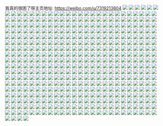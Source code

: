 我真的很困了呀主页地址: https://weibo.com/u/7319213804 
![](https://wx4.sinaimg.cn/mw2000/007ZkFRyly1h90wjhh5wqj30zu1bsh0x.jpg) 
![](https://wx4.sinaimg.cn/mw2000/007ZkFRyly1h90wjilpgpj30zu1bsnc1.jpg) 
![](https://wx4.sinaimg.cn/mw2000/007ZkFRyly1h90wlf23f9j30u0140agg.jpg) 
![](https://wx4.sinaimg.cn/mw2000/007ZkFRyly1h8yr7eb4gpj30zu1bsava.jpg) 
![](https://wx4.sinaimg.cn/mw2000/007ZkFRyly1h8yr7i2igij30zu1bs7bz.jpg) 
![](https://wx4.sinaimg.cn/mw2000/007ZkFRyly1h8yr7mtl2yj30zu1bs7l6.jpg) 
![](https://wx4.sinaimg.cn/mw2000/007ZkFRyly1h8yr7nto4ij30zu1bsama.jpg) 
![](https://wx4.sinaimg.cn/mw2000/007ZkFRyly1h8k533ixh6j30zu1bs7j6.jpg) 
![](https://wx4.sinaimg.cn/mw2000/007ZkFRyly1h8k533toadj30zu1bsn5f.jpg) 
![](https://wx4.sinaimg.cn/mw2000/007ZkFRyly1h8k52zw0waj30zu1bsnb7.jpg) 
![](https://wx4.sinaimg.cn/mw2000/007ZkFRyly1h8k534jzroj33402c0x6p.jpg) 
![](https://wx4.sinaimg.cn/mw2000/007ZkFRyly1h8k536hxo7j32c0340qv5.jpg) 
![](https://wx4.sinaimg.cn/mw2000/007ZkFRyly1h8k537hkssj32c0340npd.jpg) 
![](https://wx4.sinaimg.cn/mw2000/007ZkFRyly1h8c0lcgue5j31hc0zk104.jpg) 
![](https://wx4.sinaimg.cn/mw2000/007ZkFRyly1h8c0lcwzbyj30zu1nzk6v.jpg) 
![](https://wx4.sinaimg.cn/mw2000/007ZkFRyly1h8c0ldbnb4j30zt1ktwsv.jpg) 
![](https://wx4.sinaimg.cn/mw2000/007ZkFRyly1h8c0niey5ij30u0140thx.jpg) 
![](https://wx4.sinaimg.cn/mw2000/007ZkFRyly1h8c0nin01ij30u0140gx3.jpg) 
![](https://wx4.sinaimg.cn/mw2000/007ZkFRyly1h8c0nitw2jj30u0140468.jpg) 
![](https://wx4.sinaimg.cn/mw2000/007ZkFRyly1h8c0nj2agrj30u019u489.jpg) 
![](https://wx4.sinaimg.cn/mw2000/007ZkFRyly1h8c0lft50zj30dw0dwmyu.jpg) 
![](https://wx4.sinaimg.cn/mw2000/007ZkFRyly1h85s3hpiuij31sc2dsnpe.jpg) 
![](https://wx4.sinaimg.cn/mw2000/007ZkFRyly1h85s4nw8aij30u014047c.jpg) 
![](https://wx4.sinaimg.cn/mw2000/007ZkFRyly1h85s3l915wj31sc2dshdt.jpg) 
![](https://wx4.sinaimg.cn/mw2000/007ZkFRyly1h85s3mi99sj32c0340e81.jpg) 
![](https://wx4.sinaimg.cn/mw2000/007ZkFRyly1h85s3wr9spj32c0340b2a.jpg) 
![](https://wx4.sinaimg.cn/mw2000/007ZkFRyly1h85s3g5omvj33402c0u0x.jpg) 
![](https://wx4.sinaimg.cn/mw2000/007ZkFRyly1h85s6fny6xj31110rsh5d.jpg) 
![](https://wx4.sinaimg.cn/mw2000/007ZkFRyly1h85s40se4hj31bs0zudsg.jpg) 
![](https://wx4.sinaimg.cn/mw2000/007ZkFRyly1h7xpaximklj30zu25o7pt.jpg) 
![](https://wx4.sinaimg.cn/mw2000/007ZkFRyly1h7xpayjmr6j30zu25oqlh.jpg) 
![](https://wx4.sinaimg.cn/mw2000/007ZkFRyly1h7xpd2cz3hj313z0qeap1.jpg) 
![](https://wx4.sinaimg.cn/mw2000/007ZkFRyly1h7xpb5k510j30zu1bstmy.jpg) 
![](https://wx4.sinaimg.cn/mw2000/007ZkFRyly1h7xpd2vzm1j31340rdndp.jpg) 
![](https://wx4.sinaimg.cn/mw2000/007ZkFRyly1h7xpd35hkwj31400u0dwb.jpg) 
![](https://wx4.sinaimg.cn/mw2000/007ZkFRyly1h7xpdoxw58j30zu1bs7iu.jpg) 
![](https://wx4.sinaimg.cn/mw2000/007ZkFRyly1h7tgk4v4ocj30u00v3qcv.jpg) 
![](https://wx4.sinaimg.cn/mw2000/007ZkFRyly1h7tgne0lryj32c03401kz.jpg) 
![](https://wx4.sinaimg.cn/mw2000/007ZkFRyly1h7tgmmmbmxj32c0340hdu.jpg) 
![](https://wx4.sinaimg.cn/mw2000/007ZkFRyly1h7tgnc9mj8j32c0340b2a.jpg) 
![](https://wx4.sinaimg.cn/mw2000/007ZkFRyly1h7tgmu0f45j32c03404qr.jpg) 
![](https://wx4.sinaimg.cn/mw2000/007ZkFRyly1h7tgmoehmhj30n01dswqw.jpg) 
![](https://wx4.sinaimg.cn/mw2000/007ZkFRyly1h7n976qrg9j30vc15sth1.jpg) 
![](https://wx4.sinaimg.cn/mw2000/007ZkFRyly1h7n976zssoj31dw19l1kx.jpg) 
![](https://wx4.sinaimg.cn/mw2000/007ZkFRyly1h7n9766itaj32c03407wi.jpg) 
![](https://wx4.sinaimg.cn/mw2000/007ZkFRyly1h7n9778klrj30vc15sk0t.jpg) 
![](https://wx4.sinaimg.cn/mw2000/007ZkFRyly1h7ax43o5hmj31sc2dsnpe.jpg) 
![](https://wx4.sinaimg.cn/mw2000/007ZkFRyly1h7ax41c424j30n00mvju9.jpg) 
![](https://wx4.sinaimg.cn/mw2000/007ZkFRyly1h7ax44ahxcj31sc35khdt.jpg) 
![](https://wx4.sinaimg.cn/mw2000/007ZkFRyly1h74mzlibfhj30s51e0wxu.jpg) 
![](https://wx4.sinaimg.cn/mw2000/007ZkFRyly1h74mzqud0uj32c033znpd.jpg) 
![](https://wx4.sinaimg.cn/mw2000/007ZkFRyly1h6wl749sfij315w1kw4qp.jpg) 
![](https://wx4.sinaimg.cn/mw2000/007ZkFRyly1h6wl755h0cj32c0340qv6.jpg) 
![](https://wx4.sinaimg.cn/mw2000/007ZkFRyly1h6wl77hbc2j32bb35su0z.jpg) 
![](https://wx4.sinaimg.cn/mw2000/007ZkFRyly1h6wl7frxy7j30xc3pc7tl.jpg) 
![](https://wx4.sinaimg.cn/mw2000/007ZkFRyly1h6wl7g71nfj30u01hcwrv.jpg) 
![](https://wx4.sinaimg.cn/mw2000/007ZkFRyly1h6p1r9itdyj30vc15sqcm.jpg) 
![](https://wx4.sinaimg.cn/mw2000/007ZkFRyly1h6p1rmixwej30vc15swgv.jpg) 
![](https://wx4.sinaimg.cn/mw2000/007ZkFRyly1h6p1rkiiljj32c0340b2a.jpg) 
![](https://wx4.sinaimg.cn/mw2000/007ZkFRyly1h63pht3fzlj31401e0n47.jpg) 
![](https://wx4.sinaimg.cn/mw2000/007ZkFRyly1h63phtruhjj31401e046r.jpg) 
![](https://wx4.sinaimg.cn/mw2000/007ZkFRyly1h63phu7kaij31401e015q.jpg) 
![](https://wx4.sinaimg.cn/mw2000/007ZkFRyly1h63qdn9nihj30tu13uag3.jpg) 
![](https://wx4.sinaimg.cn/mw2000/007ZkFRyly1h63qdmx66kj30tu13uta7.jpg) 
![](https://wx4.sinaimg.cn/mw2000/007ZkFRyly1h63qdnwstqj313u0tu7eg.jpg) 
![](https://wx4.sinaimg.cn/mw2000/007ZkFRyly1h63qdoc8v9j30u00uc10q.jpg) 
![](https://wx4.sinaimg.cn/mw2000/007ZkFRyly1h63pi1djevj31sc2duhdu.jpg) 
![](https://wx4.sinaimg.cn/mw2000/007ZkFRyly1h63pi2kt6xj31sc2ds7wi.jpg) 
![](https://wx4.sinaimg.cn/mw2000/007ZkFRyly1h63pi3tk7aj32c03407wi.jpg) 
![](https://wx4.sinaimg.cn/mw2000/007ZkFRyly1h63pi4qa0sj31sc2dse81.jpg) 
![](https://wx4.sinaimg.cn/mw2000/007ZkFRyly1h5mo0wpgmhj32c0340qv5.jpg) 
![](https://wx4.sinaimg.cn/mw2000/007ZkFRyly1h5mo0scy3oj30u01hc7bi.jpg) 
![](https://wx4.sinaimg.cn/mw2000/007ZkFRyly1h5mo0sqaxjj31611i9gzw.jpg) 
![](https://wx4.sinaimg.cn/mw2000/007ZkFRyly1h5mo0zk8nrj32c0340hdu.jpg) 
![](https://wx4.sinaimg.cn/mw2000/007ZkFRyly1h5mo0ttc8dj33402c0u0y.jpg) 
![](https://wx4.sinaimg.cn/mw2000/007ZkFRyly1h5mo0vkv8xj32c0340u0y.jpg) 
![](https://wx4.sinaimg.cn/mw2000/007ZkFRyly1h5mo0y4sn7j32c0340hdu.jpg) 
![](https://wx4.sinaimg.cn/mw2000/007ZkFRyly1h5bczcwr7uj30u01hc4b2.jpg) 
![](https://wx4.sinaimg.cn/mw2000/007ZkFRyly1h56h1rsetxj32c0340hdu.jpg) 
![](https://wx4.sinaimg.cn/mw2000/007ZkFRyly1h56h1qeqlkj30vc15s79n.jpg) 
![](https://wx4.sinaimg.cn/mw2000/007ZkFRyly1h56h1upnuhj32c0340u0y.jpg) 
![](https://wx4.sinaimg.cn/mw2000/007ZkFRyly1h56h1vvytzj30vc15sdu3.jpg) 
![](https://wx4.sinaimg.cn/mw2000/007ZkFRyly1h56h1nhbuwj32c03401kz.jpg) 
![](https://wx4.sinaimg.cn/mw2000/007ZkFRyly1h56h1pzpdaj30tj1ghal3.jpg) 
![](https://wx4.sinaimg.cn/mw2000/007ZkFRyly1h56h1p5fjqj32c0340npd.jpg) 
![](https://wx4.sinaimg.cn/mw2000/007ZkFRyly1h4k22ubiq8j30xc3bgu0x.jpg) 
![](https://wx4.sinaimg.cn/mw2000/007ZkFRyly1h4k22zu89rj30uk54e4qr.jpg) 
![](https://wx4.sinaimg.cn/mw2000/007ZkFRyly1h4k231tqtlj30vc15saos.jpg) 
![](https://wx4.sinaimg.cn/mw2000/007ZkFRyly1h4k23szo1pj30vc15sdng.jpg) 
![](https://wx4.sinaimg.cn/mw2000/007ZkFRygy1h4eusdplbjj33402c0b2b.jpg) 
![](https://wx4.sinaimg.cn/mw2000/007ZkFRygy1h4eusevuroj30vc15sdtc.jpg) 
![](https://wx4.sinaimg.cn/mw2000/007ZkFRygy1h4euszfkojj316o1kw1kx.jpg) 
![](https://wx4.sinaimg.cn/mw2000/007ZkFRygy1h4eut1gqggj32ds1t6kjl.jpg) 
![](https://wx4.sinaimg.cn/mw2000/007ZkFRygy1h4eut3zy1rj32dr1sbu0x.jpg) 
![](https://wx4.sinaimg.cn/mw2000/007ZkFRyly1h49rginoa5j30u01hck36.jpg) 
![](https://wx4.sinaimg.cn/mw2000/007ZkFRyly1h49rgkii0fj30vc15sws1.jpg) 
![](https://wx4.sinaimg.cn/mw2000/007ZkFRyly1h49rgiy1fbj30u01hc14r.jpg) 
![](https://wx4.sinaimg.cn/mw2000/007ZkFRyly1h49rgl5go7j30rw1d5aph.jpg) 
![](https://wx4.sinaimg.cn/mw2000/007ZkFRyly1h49rglpwc0j30u01hcqi1.jpg) 
![](https://wx4.sinaimg.cn/mw2000/007ZkFRyly1h48z795zldj30vc15s7hx.jpg) 
![](https://wx4.sinaimg.cn/mw2000/007ZkFRyly1h44dsvocy9j32c0340hdt.jpg) 
![](https://wx4.sinaimg.cn/mw2000/007ZkFRyly1h42v5aul4dj30rn1d4wvi.jpg) 
![](https://wx4.sinaimg.cn/mw2000/007ZkFRyly1h42v5bdca5j30tz0migu6.jpg) 
![](https://wx4.sinaimg.cn/mw2000/007ZkFRyly1h42v5cswdcj30u01hc1kx.jpg) 
![](https://wx4.sinaimg.cn/mw2000/007ZkFRyly1h42v5e8f94j30mi0u0jy5.jpg) 
![](https://wx4.sinaimg.cn/mw2000/007ZkFRyly1h42v5esoasj30rq1dak2y.jpg) 
![](https://wx4.sinaimg.cn/mw2000/007ZkFRyly1h42v5djyyfj30p015s7gw.jpg) 
![](https://wx4.sinaimg.cn/mw2000/007ZkFRyly1h42v59rlz5j31ds0n07kn.jpg) 
![](https://wx4.sinaimg.cn/mw2000/007ZkFRyly1h42uzn84udj30vp15swzp.jpg) 
![](https://wx4.sinaimg.cn/mw2000/007ZkFRyly1h42uzobvngj30vp15s4jx.jpg) 
![](https://wx4.sinaimg.cn/mw2000/007ZkFRyly1h42uzwa0t2j30rx15m4bz.jpg) 
![](https://wx4.sinaimg.cn/mw2000/007ZkFRyly1h42uzxe3a6j30r515san8.jpg) 
![](https://wx4.sinaimg.cn/mw2000/007ZkFRyly1h3sz1j69k8j30vc15s191.jpg) 
![](https://wx4.sinaimg.cn/mw2000/007ZkFRyly1h3sz7tv2icj30sz15sk0v.jpg) 
![](https://wx4.sinaimg.cn/mw2000/007ZkFRyly1h3sz7uc5d8j30t915sdq8.jpg) 
![](https://wx4.sinaimg.cn/mw2000/007ZkFRyly1h3sz7vv7vrj32c0340kjn.jpg) 
![](https://wx4.sinaimg.cn/mw2000/007ZkFRyly1h3sz7x9fjmj30vc15s17f.jpg) 
![](https://wx4.sinaimg.cn/mw2000/007ZkFRyly1h3szk5id4sj30vc15snej.jpg) 
![](https://wx4.sinaimg.cn/mw2000/007ZkFRyly1h3szk40lecj30vc15sqgo.jpg) 
![](https://wx4.sinaimg.cn/mw2000/007ZkFRyly1h3jhcd5w05j30u01hc4d4.jpg) 
![](https://wx4.sinaimg.cn/mw2000/007ZkFRyly1h3jhcb7u42j30tw13wdto.jpg) 
![](https://wx4.sinaimg.cn/mw2000/007ZkFRyly1h3jhcc133dj30mi0u0ahq.jpg) 
![](https://wx4.sinaimg.cn/mw2000/007ZkFRyly1h3jhcbjds0j30mi0u0gvc.jpg) 
![](https://wx4.sinaimg.cn/mw2000/007ZkFRyly1h3jhcclz9xj30mi0u0tk0.jpg) 
![](https://wx4.sinaimg.cn/mw2000/007ZkFRyly1h3jhc9z62oj30u013i4bd.jpg) 
![](https://wx4.sinaimg.cn/mw2000/007ZkFRyly1h3jhcaile2j30tz0mik2l.jpg) 
![](https://wx4.sinaimg.cn/mw2000/007ZkFRyly1h3cp9q3s8jj31sc2dsu0x.jpg) 
![](https://wx4.sinaimg.cn/mw2000/007ZkFRyly1h3cp9tfk55j33402c01kz.jpg) 
![](https://wx4.sinaimg.cn/mw2000/007ZkFRyly1h3cp9o09l8j31sc2dsu0x.jpg) 
![](https://wx4.sinaimg.cn/mw2000/007ZkFRyly1h3cpa4jz0oj30u01hctj2.jpg) 
![](https://wx4.sinaimg.cn/mw2000/007ZkFRyly1h3cpa68gwyj30qp12mk28.jpg) 
![](https://wx4.sinaimg.cn/mw2000/007ZkFRyly1h3cpa0g4nmj32c0340npe.jpg) 
![](https://wx4.sinaimg.cn/mw2000/007ZkFRyly1h3cp9vvo94j31sc2ds4qq.jpg) 
![](https://wx4.sinaimg.cn/mw2000/007ZkFRyly1h3cpa5lc3gj31sc2dshdt.jpg) 
![](https://wx4.sinaimg.cn/mw2000/007ZkFRyly1h38w25lwhlj31sc2dse81.jpg) 
![](https://wx4.sinaimg.cn/mw2000/007ZkFRyly1h38w2vprooj30qp12mdt1.jpg) 
![](https://wx4.sinaimg.cn/mw2000/007ZkFRyly1h38w280zqfj32c0340b2a.jpg) 
![](https://wx4.sinaimg.cn/mw2000/007ZkFRyly1h38w241dykj32c0340kjm.jpg) 
![](https://wx4.sinaimg.cn/mw2000/007ZkFRyly1h38w5a579xj30mi0u0dk1.jpg) 
![](https://wx4.sinaimg.cn/mw2000/007ZkFRyly1h38w59rcmij30mi0u0thn.jpg) 
![](https://wx4.sinaimg.cn/mw2000/007ZkFRyly1h2yc8rryvsj30n014w10l.jpg) 
![](https://wx4.sinaimg.cn/mw2000/007ZkFRyly1h2yc8srpbyj30n014wtin.jpg) 
![](https://wx4.sinaimg.cn/mw2000/007ZkFRyly1h2yc8tpidtj30n014wk1e.jpg) 
![](https://wx4.sinaimg.cn/mw2000/007ZkFRyly1h2plxrtgcuj30vc15sh64.jpg) 
![](https://wx4.sinaimg.cn/mw2000/007ZkFRyly1h2plxtpioxj30vc15sqpu.jpg) 
![](https://wx4.sinaimg.cn/mw2000/007ZkFRyly1h2plxujuubj30vc15sqn5.jpg) 
![](https://wx4.sinaimg.cn/mw2000/007ZkFRyly1h2ja1mreacj30mi0u0n7a.jpg) 
![](https://wx4.sinaimg.cn/mw2000/007ZkFRyly1h2ja1jvzpmj30mi0u0agd.jpg) 
![](https://wx4.sinaimg.cn/mw2000/007ZkFRyly1h2ja1kai6hj30mi0r4jw7.jpg) 
![](https://wx4.sinaimg.cn/mw2000/007ZkFRyly1h2ja1kvp3uj30tz0min8j.jpg) 
![](https://wx4.sinaimg.cn/mw2000/007ZkFRyly1h2ja1m30h1j30mi0u0qak.jpg) 
![](https://wx4.sinaimg.cn/mw2000/007ZkFRyly1h2ja1noszgj30vc15sdsi.jpg) 
![](https://wx4.sinaimg.cn/mw2000/007ZkFRyly1h2ja1n9p7mj30vc15s15l.jpg) 
![](https://wx4.sinaimg.cn/mw2000/007ZkFRyly1h2ja1lcocjj30mi0u0wm4.jpg) 
![](https://wx4.sinaimg.cn/mw2000/007ZkFRyly1h2ja1ip58jj32c0340x6q.jpg) 
![](https://wx4.sinaimg.cn/mw2000/007ZkFRyly1h2ja1o435sj30mi0u0112.jpg) 
![](https://wx4.sinaimg.cn/mw2000/007ZkFRyly1h2ja1ol3xrj30mi0u0jys.jpg) 
![](https://wx4.sinaimg.cn/mw2000/007ZkFRyly1h2b9fyzucaj30vc15sh01.jpg) 
![](https://wx4.sinaimg.cn/mw2000/007ZkFRyly1h2b9fyiar1j30vc15s17l.jpg) 
![](https://wx4.sinaimg.cn/mw2000/007ZkFRyly1h2a8rzeikxj30vc15s16c.jpg) 
![](https://wx4.sinaimg.cn/mw2000/007ZkFRyly1h2a8s03f9sj30vc15s7hy.jpg) 
![](https://wx4.sinaimg.cn/mw2000/007ZkFRyly1h2a8rzrlrkj30vc15s7ht.jpg) 
![](https://wx4.sinaimg.cn/mw2000/007ZkFRyly1h2239epmc3j30ty0x47go.jpg) 
![](https://wx4.sinaimg.cn/mw2000/007ZkFRyly1h2239e3pv4j30u01hcgyl.jpg) 
![](https://wx4.sinaimg.cn/mw2000/007ZkFRyly1h2239t9bjpj313u0tuh1i.jpg) 
![](https://wx4.sinaimg.cn/mw2000/007ZkFRyly1h2239riygxj30vc15s18w.jpg) 
![](https://wx4.sinaimg.cn/mw2000/007ZkFRyly1h2239mwcuwj316o1kw1kx.jpg) 
![](https://wx4.sinaimg.cn/mw2000/007ZkFRyly1h2239iyxugj30tz0migtw.jpg) 
![](https://wx4.sinaimg.cn/mw2000/007ZkFRyly1h2239h3ma2j30mi0snqab.jpg) 
![](https://wx4.sinaimg.cn/mw2000/007ZkFRyly1h2239jxqhkj30mi0u04au.jpg) 
![](https://wx4.sinaimg.cn/mw2000/007ZkFRyly1h2239pik4ij317r1kwhdt.jpg) 
![](https://wx4.sinaimg.cn/mw2000/007ZkFRyly1h2239qcfcqj30uk15sdut.jpg) 
![](https://wx4.sinaimg.cn/mw2000/007ZkFRyly1h2239s8qmuj312k1bttkv.jpg) 
![](https://wx4.sinaimg.cn/mw2000/007ZkFRyly1h2239i9qa7j30mi0u012n.jpg) 
![](https://wx4.sinaimg.cn/mw2000/007ZkFRyly1h2239fwnxaj30tz0migux.jpg) 
![](https://wx4.sinaimg.cn/mw2000/007ZkFRyly1h1w583h7edj30lc0rtag9.jpg) 
![](https://wx4.sinaimg.cn/mw2000/007ZkFRyly1h1i8kulfzhj30tz0mitl3.jpg) 
![](https://wx4.sinaimg.cn/mw2000/007ZkFRyly1h1i8kuzhxpj30mi0u079b.jpg) 
![](https://wx4.sinaimg.cn/mw2000/007ZkFRyly1h1i8kvn7gej313g0u0h0m.jpg) 
![](https://wx4.sinaimg.cn/mw2000/007ZkFRyly1h1i8kwjaocj30u00wu16v.jpg) 
![](https://wx4.sinaimg.cn/mw2000/007ZkFRyly1h1i8kxjs82j313y0tyniw.jpg) 
![](https://wx4.sinaimg.cn/mw2000/007ZkFRyly1h1i8kthg4oj30ty10mat7.jpg) 
![](https://wx4.sinaimg.cn/mw2000/007ZkFRyly1h1i8kycez5j312s0u016v.jpg) 
![](https://wx4.sinaimg.cn/mw2000/007ZkFRyly1h1i8kyxasqj30ol0mh44c.jpg) 
![](https://wx4.sinaimg.cn/mw2000/007ZkFRyly1h1i8kznalzj313q0u0atz.jpg) 
![](https://wx4.sinaimg.cn/mw2000/007ZkFRyly1h1e3n6w0s0j31o029iqv6.jpg) 
![](https://wx4.sinaimg.cn/mw2000/007ZkFRyly1h1e3n3uu73j31o02aenpe.jpg) 
![](https://wx4.sinaimg.cn/mw2000/007ZkFRyly1h1e3nc4d4mj31o0280npe.jpg) 
![](https://wx4.sinaimg.cn/mw2000/007ZkFRyly1h1e3n9bl0nj31o0280npd.jpg) 
![](https://wx4.sinaimg.cn/mw2000/007ZkFRyly1h1e3nejljtj31o029ge81.jpg) 
![](https://wx4.sinaimg.cn/mw2000/007ZkFRyly1h14tnt6smjj314f1lj1af.jpg) 
![](https://wx4.sinaimg.cn/mw2000/007ZkFRyly1h14tnvgpayj31o02804qp.jpg) 
![](https://wx4.sinaimg.cn/mw2000/007ZkFRyly1h14tnsq5ynj31o02804qp.jpg) 
![](https://wx4.sinaimg.cn/mw2000/007ZkFRyly1h10yy6ohthj31400u0wwz.jpg) 
![](https://wx4.sinaimg.cn/mw2000/007ZkFRyly1h10yy7cazej30tz0mi10k.jpg) 
![](https://wx4.sinaimg.cn/mw2000/007ZkFRyly1h10yy7qxhlj30mi0u0tel.jpg) 
![](https://wx4.sinaimg.cn/mw2000/007ZkFRyly1h10yy882s5j313u0tuqb9.jpg) 
![](https://wx4.sinaimg.cn/mw2000/007ZkFRyly1h10z0r2y8dj30mi0u07as.jpg) 
![](https://wx4.sinaimg.cn/mw2000/007ZkFRyly1h0yzibh494j317s1qpkik.jpg) 
![](https://wx4.sinaimg.cn/mw2000/007ZkFRyly1h0yzie3gxdj312s1no1kx.jpg) 
![](https://wx4.sinaimg.cn/mw2000/007ZkFRyly1h0yzi8zgofj30r716qn9u.jpg) 
![](https://wx4.sinaimg.cn/mw2000/007ZkFRyly1h0t8rqqysmj31o0280kjl.jpg) 
![](https://wx4.sinaimg.cn/mw2000/007ZkFRyly1h0rszlzfylj31o0280u0x.jpg) 
![](https://wx4.sinaimg.cn/mw2000/007ZkFRyly1h0rszegbpsj31o0280u0x.jpg) 
![](https://wx4.sinaimg.cn/mw2000/007ZkFRyly1h0rszg4slqj319f1ok4qp.jpg) 
![](https://wx4.sinaimg.cn/mw2000/007ZkFRyly1h0rsziolrtj31o0280u0x.jpg) 
![](https://wx4.sinaimg.cn/mw2000/007ZkFRyly1h0hm5o5wlwj30u2143qdw.jpg) 
![](https://wx4.sinaimg.cn/mw2000/007ZkFRyly1h0hnwmaf7ij32c0340kjl.jpg) 
![](https://wx4.sinaimg.cn/mw2000/007ZkFRyly1h0hlrc6ga3j31o0280kjm.jpg) 
![](https://wx4.sinaimg.cn/mw2000/007ZkFRyly1h0hlul7hw9j318o27g1kx.jpg) 
![](https://wx4.sinaimg.cn/mw2000/007ZkFRyly1h0hlumyvgsj30rg10mgxg.jpg) 
![](https://wx4.sinaimg.cn/mw2000/007ZkFRyly1h0hnwgm7nhj31o0280b29.jpg) 
![](https://wx4.sinaimg.cn/mw2000/007ZkFRyly1h0hnwn4ys6j30vb15s17p.jpg) 
![](https://wx4.sinaimg.cn/mw2000/007ZkFRyly1h0hnxz0yzij31o02807wh.jpg) 
![](https://wx4.sinaimg.cn/mw2000/007ZkFRyly1h0hnxxx0moj31o0280b29.jpg) 
![](https://wx4.sinaimg.cn/mw2000/007ZkFRyly1h0c02jbtrkj31o0280qv5.jpg) 
![](https://wx4.sinaimg.cn/mw2000/007ZkFRyly1h0c02l5xqzj31o01kmb29.jpg) 
![](https://wx4.sinaimg.cn/mw2000/007ZkFRyly1h09qhckh99j31o0280qv5.jpg) 
![](https://wx4.sinaimg.cn/mw2000/007ZkFRyly1h09qhazimzj30ma1gwn5k.jpg) 
![](https://wx4.sinaimg.cn/mw2000/007ZkFRyly1h09qhe3x82j31921yp7uv.jpg) 
![](https://wx4.sinaimg.cn/mw2000/007ZkFRyly1h09qhf1rp1j30x213rtn8.jpg) 
![](https://wx4.sinaimg.cn/mw2000/007ZkFRyly1h09qhgze6ij31081thqn6.jpg) 
![](https://wx4.sinaimg.cn/mw2000/007ZkFRyly1h09qhala4hj31o0280npd.jpg) 
![](https://wx4.sinaimg.cn/mw2000/007ZkFRyly1h09qhg0mkaj314c1n8ate.jpg) 
![](https://wx4.sinaimg.cn/mw2000/007ZkFRyly1h09qhjr361j31o0280qv5.jpg) 
![](https://wx4.sinaimg.cn/mw2000/007ZkFRyly1h09qhlcp5aj31o0280qv5.jpg) 
![](https://wx4.sinaimg.cn/mw2000/007ZkFRyly1h09qhmkwpdj31hg24h4qp.jpg) 
![](https://wx4.sinaimg.cn/mw2000/007ZkFRyly1h09qhng7c1j31dy1vj4qp.jpg) 
![](https://wx4.sinaimg.cn/mw2000/007ZkFRyly1h098zzk0myj316o1s0qu1.jpg) 
![](https://wx4.sinaimg.cn/mw2000/007ZkFRyly1h09906zwudj316o1s27wh.jpg) 
![](https://wx4.sinaimg.cn/mw2000/007ZkFRyly1h099026hvhj316o23t4pu.jpg) 
![](https://wx4.sinaimg.cn/mw2000/007ZkFRyly1h09909xhefj316o1kwqp0.jpg) 
![](https://wx4.sinaimg.cn/mw2000/007ZkFRyly1h03s85cwwfj30vc15s4cj.jpg) 
![](https://wx4.sinaimg.cn/mw2000/007ZkFRyly1h03s85yirbj30vc15snb1.jpg) 
![](https://wx4.sinaimg.cn/mw2000/007ZkFRyly1h03s848jgsj30vc15saod.jpg) 
![](https://wx4.sinaimg.cn/mw2000/007ZkFRyly1h03s86nvudj30vc15swwk.jpg) 
![](https://wx4.sinaimg.cn/mw2000/007ZkFRyly1gzshnj7rhgj30mi0u0dk4.jpg) 
![](https://wx4.sinaimg.cn/mw2000/007ZkFRyly1gzshnjn8l0j30vc15sti0.jpg) 
![](https://wx4.sinaimg.cn/mw2000/007ZkFRyly1gzshnkkty8j30w616w7lw.jpg) 
![](https://wx4.sinaimg.cn/mw2000/007ZkFRyly1gzshnkylbpj30mi0u047v.jpg) 
![](https://wx4.sinaimg.cn/mw2000/007ZkFRyly1gzshnl8dnvj30ty0von5o.jpg) 
![](https://wx4.sinaimg.cn/mw2000/007ZkFRyly1gzshnljvyij313u0tu159.jpg) 
![](https://wx4.sinaimg.cn/mw2000/007ZkFRyly1gzshnitgxuj30tz0mi0zr.jpg) 
![](https://wx4.sinaimg.cn/mw2000/007ZkFRyly1gzshnmwna9j31000oiah3.jpg) 
![](https://wx4.sinaimg.cn/mw2000/007ZkFRyly1gzshnnc8kmj30mi0u0q8g.jpg) 
![](https://wx4.sinaimg.cn/mw2000/007ZkFRyly1gzre58ti1fj30u01hcttq.jpg) 
![](https://wx4.sinaimg.cn/mw2000/007ZkFRyly1gzre5a3y04j31sc2dsb29.jpg) 
![](https://wx4.sinaimg.cn/mw2000/007ZkFRyly1gzre5fb12aj30tz1hbwx9.jpg) 
![](https://wx4.sinaimg.cn/mw2000/007ZkFRyly1gzre5cm158j30u01hcava.jpg) 
![](https://wx4.sinaimg.cn/mw2000/007ZkFRyly1gzre5ufcu4j30u01hcx1e.jpg) 
![](https://wx4.sinaimg.cn/mw2000/007ZkFRyly1gzre5b8ih8j30u01hcaul.jpg) 
![](https://wx4.sinaimg.cn/mw2000/007ZkFRyly1gze0u0xrh4j30n01dsaif.jpg) 
![](https://wx4.sinaimg.cn/mw2000/007ZkFRyly1gze0u54wd1j30n01ds46o.jpg) 
![](https://wx4.sinaimg.cn/mw2000/007ZkFRyly1gze0u4q30kj30n01dsahz.jpg) 
![](https://wx4.sinaimg.cn/mw2000/007ZkFRyly1gze0u233wuj30n01dsjzv.jpg) 
![](https://wx4.sinaimg.cn/mw2000/007ZkFRyly1gze0u1rgmvj30n01dsqa5.jpg) 
![](https://wx4.sinaimg.cn/mw2000/007ZkFRyly1gze0u09ti2j30n01dsq9v.jpg) 
![](https://wx4.sinaimg.cn/mw2000/007ZkFRyly1gze0u19lefj30n01ds46h.jpg) 
![](https://wx4.sinaimg.cn/mw2000/007ZkFRyly1gze0u2uvbvj30n01ds469.jpg) 
![](https://wx4.sinaimg.cn/mw2000/007ZkFRyly1gze0u36xlxj30n013ydky.jpg) 
![](https://wx4.sinaimg.cn/mw2000/007ZkFRyly1gze0u2g079j30n01dsqb4.jpg) 
![](https://wx4.sinaimg.cn/mw2000/007ZkFRyly1gze0u443fjj30n01dsjzc.jpg) 
![](https://wx4.sinaimg.cn/mw2000/007ZkFRyly1gze0u5i8y8j30n01dsjzp.jpg) 
![](https://wx4.sinaimg.cn/mw2000/007ZkFRyly1gz44ne5jnhj32c033zqv6.jpg) 
![](https://wx4.sinaimg.cn/mw2000/007ZkFRyly1gz3md09abkj316o1kwnpd.jpg) 
![](https://wx4.sinaimg.cn/mw2000/007ZkFRyly1gz3md4kz2aj33402c0npd.jpg) 
![](https://wx4.sinaimg.cn/mw2000/007ZkFRyly1gz44omccsnj316o1kw1kx.jpg) 
![](https://wx4.sinaimg.cn/mw2000/007ZkFRyly1gyx7nejvp7j33402c0e82.jpg) 
![](https://wx4.sinaimg.cn/mw2000/007ZkFRyly1gyx7nwn4i3j3340340qv7.jpg) 
![](https://wx4.sinaimg.cn/mw2000/007ZkFRyly1gyx7ovlgfuj30wu0tcn5l.jpg) 
![](https://wx4.sinaimg.cn/mw2000/007ZkFRyly1gyx7oz6muij33402c0u0y.jpg) 
![](https://wx4.sinaimg.cn/mw2000/007ZkFRyly1gyx7pjk8cij30mi0u0jzz.jpg) 
![](https://wx4.sinaimg.cn/mw2000/007ZkFRyly1gykkw0zg53j30vc15sqir.jpg) 
![](https://wx4.sinaimg.cn/mw2000/007ZkFRyly1gykkw1uo6xj30mi0u0n81.jpg) 
![](https://wx4.sinaimg.cn/mw2000/007ZkFRyly1gykkw2fo53j30mi0u0ah9.jpg) 
![](https://wx4.sinaimg.cn/mw2000/007ZkFRyly1gykkwofrdlj30mi0u0qf0.jpg) 
![](https://wx4.sinaimg.cn/mw2000/007ZkFRyly1gy5kexxo28j30vc15s17r.jpg) 
![](https://wx4.sinaimg.cn/mw2000/007ZkFRyly1gy5keyogbrj30vc15sk6t.jpg) 
![](https://wx4.sinaimg.cn/mw2000/007ZkFRyly1gy5kex38nej30vc15snbj.jpg) 
![](https://wx4.sinaimg.cn/mw2000/007ZkFRyly1gy2sb35qmaj30vc15sk35.jpg) 
![](https://wx4.sinaimg.cn/mw2000/007ZkFRyly1gxq4efokhpj30vc15s000.jpg) 
![](https://wx4.sinaimg.cn/mw2000/007ZkFRyly1gxq4edablyj30vc15s7ry.jpg) 
![](https://wx4.sinaimg.cn/mw2000/007ZkFRyly1gxq4edyno4j30vc15sx4b.jpg) 
![](https://wx4.sinaimg.cn/mw2000/007ZkFRyly1gxq4eelv4jj30vc15se3h.jpg) 
![](https://wx4.sinaimg.cn/mw2000/007ZkFRyly1gx8n7ztw8qj30vc15sh5y.jpg) 
![](https://wx4.sinaimg.cn/mw2000/007ZkFRyly1gx8n836hoxj30vc15sdpo.jpg) 
![](https://wx4.sinaimg.cn/mw2000/007ZkFRyly1gx8n82d7thj30vc155tr3.jpg) 
![](https://wx4.sinaimg.cn/mw2000/007ZkFRyly1gx8n7yv6ffj30vc0vc140.jpg) 
![](https://wx4.sinaimg.cn/mw2000/007ZkFRyly1gx8na6uwetj30mi0u0gsk.jpg) 
![](https://wx4.sinaimg.cn/mw2000/007ZkFRyly1gx8nbdn494j30u01hckac.jpg) 
![](https://wx4.sinaimg.cn/mw2000/007ZkFRyly1gx5ebdsihkj32c0340x6q.jpg) 
![](https://wx4.sinaimg.cn/mw2000/007ZkFRyly1gx5ebgl8gwj31uj2x37wi.jpg) 
![](https://wx4.sinaimg.cn/mw2000/007ZkFRyly1gx5ebjo8jnj32c0340qv6.jpg) 
![](https://wx4.sinaimg.cn/mw2000/007ZkFRyly1gx0ywf4a4tj30n01dska0.jpg) 
![](https://wx4.sinaimg.cn/mw2000/007ZkFRyly1gx0ywc4yy4j30vc15swui.jpg) 
![](https://wx4.sinaimg.cn/mw2000/007ZkFRyly1gx0ywdtbspj30vc15s4c2.jpg) 
![](https://wx4.sinaimg.cn/mw2000/007ZkFRyly1gx0ywfu277j315s15sh2b.jpg) 
![](https://wx4.sinaimg.cn/mw2000/007ZkFRyly1gwxeodoma6j30vc15su0x.jpg) 
![](https://wx4.sinaimg.cn/mw2000/007ZkFRyly1gwxeoegjrbj30vc15stq9.jpg) 
![](https://wx4.sinaimg.cn/mw2000/007ZkFRyly1gwxeof4swoj30k00zkjx3.jpg) 
![](https://wx4.sinaimg.cn/mw2000/007ZkFRyly1gwxeobx5mlj30k00zk0yo.jpg) 
![](https://wx4.sinaimg.cn/mw2000/007ZkFRyly1gwuji720apj32c03407wi.jpg) 
![](https://wx4.sinaimg.cn/mw2000/007ZkFRyly1gwuji87wysj32c03407wi.jpg) 
![](https://wx4.sinaimg.cn/mw2000/007ZkFRyly1gwujia3cx9j32c03404qq.jpg) 
![](https://wx4.sinaimg.cn/mw2000/007ZkFRyly1gwv0ph2gzxj32c03401ky.jpg) 
![](https://wx4.sinaimg.cn/mw2000/007ZkFRyly1gwv0pk92mtj32c0340e82.jpg) 
![](https://wx4.sinaimg.cn/mw2000/007ZkFRyly1gwuji4b760j316o1kw1kx.jpg) 
![](https://wx4.sinaimg.cn/mw2000/007ZkFRyly1gwv0pftcaaj317r1mc7pv.jpg) 
![](https://wx4.sinaimg.cn/mw2000/007ZkFRyly1gwbfskswemj30vc15sn8x.jpg) 
![](https://wx4.sinaimg.cn/mw2000/007ZkFRyly1gwblt8v6ncj32bc334x6r.jpg) 
![](https://wx4.sinaimg.cn/mw2000/007ZkFRyly1gwbgdhsz64j32bb3324qr.jpg) 
![](https://wx4.sinaimg.cn/mw2000/007ZkFRyly1gwbgdd219aj32bb3327wi.jpg) 
![](https://wx4.sinaimg.cn/mw2000/007ZkFRyly1gwblta0y2qj32bb2bbnpd.jpg) 
![](https://wx4.sinaimg.cn/mw2000/007ZkFRyly1gwbg610dfyj30vc15s7oc.jpg) 
![](https://wx4.sinaimg.cn/mw2000/007ZkFRyly1gwblkv0dpjj30vc1vwan2.jpg) 
![](https://wx4.sinaimg.cn/mw2000/007ZkFRyly1gwblt0mxhcj30vc15stl5.jpg) 
![](https://wx4.sinaimg.cn/mw2000/007ZkFRyly1gw6qgyk6xtj32c03407wk.jpg) 
![](https://wx4.sinaimg.cn/mw2000/007ZkFRyly1gw6qh2hfevj32c0340x6r.jpg) 
![](https://wx4.sinaimg.cn/mw2000/007ZkFRyly1gw4pqmwn97j32ah33z1kz.jpg) 
![](https://wx4.sinaimg.cn/mw2000/007ZkFRyly1gvxecwsc7jj30vc15snae.jpg) 
![](https://wx4.sinaimg.cn/mw2000/007ZkFRyly1gvxecvsgqdj32ds2dskjn.jpg) 
![](https://wx4.sinaimg.cn/mw2000/007ZkFRyly1gvxecxdbxcj30vc15swrd.jpg) 
![](https://wx4.sinaimg.cn/mw2000/007ZkFRyly1gvq7ovp8mxj62c0340qpn02.jpg) 
![](https://wx4.sinaimg.cn/mw2000/007ZkFRyly1gvq6c19tonj62c03401l002.jpg) 
![](https://wx4.sinaimg.cn/mw2000/007ZkFRyly1gvq6bzekkyj60tu13udmh02.jpg) 
![](https://wx4.sinaimg.cn/mw2000/007ZkFRyly1gvq7rbs1z6j61sc2dsu0x02.jpg) 
![](https://wx4.sinaimg.cn/mw2000/007ZkFRyly1gvq7rdku8uj62c03407ru02.jpg) 
![](https://wx4.sinaimg.cn/mw2000/007ZkFRyly1gvq7mvtn2kj60mi0u0gvb02.jpg) 
![](https://wx4.sinaimg.cn/mw2000/007ZkFRyly1gvq6byqqvqj60tu13utmo02.jpg) 
![](https://wx4.sinaimg.cn/mw2000/007ZkFRyly1gvq7e2o2dqj63402c0e8602.jpg) 
![](https://wx4.sinaimg.cn/mw2000/007ZkFRyly1gvq7gfguxtj60mi0u0q8u02.jpg) 
![](https://wx4.sinaimg.cn/mw2000/007ZkFRyly1gvq7muj73nj63402c04qr02.jpg) 
![](https://wx4.sinaimg.cn/mw2000/007ZkFRyly1gvq7j8zj9mj63402c0hdu02.jpg) 
![](https://wx4.sinaimg.cn/mw2000/007ZkFRyly1gvq85h8zf7j62c0340x6p02.jpg) 
![](https://wx4.sinaimg.cn/mw2000/007ZkFRyly1gvq85fk0mrj62c0340tut02.jpg) 
![](https://wx4.sinaimg.cn/mw2000/007ZkFRyly1gvv492fd4gj33402c0npe.jpg) 
![](https://wx4.sinaimg.cn/mw2000/007ZkFRyly1gvli4vt5cmj60lc0sgn5j02.jpg) 
![](https://wx4.sinaimg.cn/mw2000/007ZkFRyly1gvkqjzrlbaj60vc15s4b202.jpg) 
![](https://wx4.sinaimg.cn/mw2000/007ZkFRyly1gvkqi22lj3j62c0340b2b02.jpg) 
![](https://wx4.sinaimg.cn/mw2000/007ZkFRyly1gvkqvyyj8ej60vc15sk2y02.jpg) 
![](https://wx4.sinaimg.cn/mw2000/007ZkFRyly1gvkqhyxfb9j63402c0qv602.jpg) 
![](https://wx4.sinaimg.cn/mw2000/007ZkFRyly1gvkqk17nmfj63402c0x6q02.jpg) 
![](https://wx4.sinaimg.cn/mw2000/007ZkFRyly1gvkqk378umj62c0340e8202.jpg) 
![](https://wx4.sinaimg.cn/mw2000/007ZkFRyly1gvkqk525jyj62c0340kjm02.jpg) 
![](https://wx4.sinaimg.cn/mw2000/007ZkFRyly1gvkqk6be76j63402c0e8202.jpg) 
![](https://wx4.sinaimg.cn/mw2000/007ZkFRyly1gvkqi3l4rgj61eq2uwnpe02.jpg) 
![](https://wx4.sinaimg.cn/mw2000/007ZkFRyly1gv98l6g79kj60vc15sn7g02.jpg) 
![](https://wx4.sinaimg.cn/mw2000/007ZkFRyly1gv987ohejnj60y615sgst02.jpg) 
![](https://wx4.sinaimg.cn/mw2000/007ZkFRyly1gv98nzht6aj60vc15sdo102.jpg) 
![](https://wx4.sinaimg.cn/mw2000/007ZkFRyly1gv36fsv0c4j60vc15s7jm02.jpg) 
![](https://wx4.sinaimg.cn/mw2000/007ZkFRyly1gv36ftwo8ej60t20t2djy02.jpg) 
![](https://wx4.sinaimg.cn/mw2000/007ZkFRyly1gv37673jz5j60vc15swre02.jpg) 
![](https://wx4.sinaimg.cn/mw2000/007ZkFRyly1gv36wg9a0oj62c0340npg02.jpg) 
![](https://wx4.sinaimg.cn/mw2000/007ZkFRyly1gv36fs259oj60vc15s4er02.jpg) 
![](https://wx4.sinaimg.cn/mw2000/007ZkFRyly1gv36fth7jdj60vc15se2b02.jpg) 
![](https://wx4.sinaimg.cn/mw2000/007ZkFRyly1guzvi59mbnj60t31ba7i502.jpg) 
![](https://wx4.sinaimg.cn/mw2000/007ZkFRyly1guzvi6zxegj616d1leb2902.jpg) 
![](https://wx4.sinaimg.cn/mw2000/007ZkFRyly1guzvi42xopj62c0340npg02.jpg) 
![](https://wx4.sinaimg.cn/mw2000/007ZkFRyly1gurzuzvy16j62c0340b2a02.jpg) 
![](https://wx4.sinaimg.cn/mw2000/007ZkFRyly1gurzvt1fokj61sc2ds7wh02.jpg) 
![](https://wx4.sinaimg.cn/mw2000/007ZkFRyly1gud1nky0zuj60vc15s1a402.jpg) 
![](https://wx4.sinaimg.cn/mw2000/007ZkFRyly1gud1nlrf5oj60kj0padj402.jpg) 
![](https://wx4.sinaimg.cn/mw2000/007ZkFRyly1gu4vlphzhij60xc3lz7wh02.jpg) 
![](https://wx4.sinaimg.cn/mw2000/007ZkFRyly1gu4vlo6l08j30xc2tc7wh.jpg) 
![](https://wx4.sinaimg.cn/mw2000/007ZkFRyly1gu4vm8rsr5j60u04h0x6p02.jpg) 
![](https://wx4.sinaimg.cn/mw2000/007ZkFRyly1gtwtvph0l9j62c0340b2a02.jpg) 
![](https://wx4.sinaimg.cn/mw2000/007ZkFRyly1gtwull4gjjj329t340e82.jpg) 
![](https://wx4.sinaimg.cn/mw2000/007ZkFRyly1gtwv78jmxsj63403401kz02.jpg) 
![](https://wx4.sinaimg.cn/mw2000/007ZkFRyly1gtwuloynclj60n01dsqbb02.jpg) 
![](https://wx4.sinaimg.cn/mw2000/007ZkFRyly1gtwuloctnsj61o0280b2902.jpg) 
![](https://wx4.sinaimg.cn/mw2000/007ZkFRyly1gtwuwimokrj61he2drhdt02.jpg) 
![](https://wx4.sinaimg.cn/mw2000/007ZkFRyly1gtwuwgi5czj60vc15sqbz02.jpg) 
![](https://wx4.sinaimg.cn/mw2000/007ZkFRyly1gtwtu87wnkj31l41v27vc.jpg) 
![](https://wx4.sinaimg.cn/mw2000/007ZkFRyly1gtwtu6851cj61o0205b2902.jpg) 
![](https://wx4.sinaimg.cn/mw2000/007ZkFRyly1gtfj1a2a0rj60ku0rstca02.jpg) 
![](https://wx4.sinaimg.cn/mw2000/007ZkFRyly1gtfj2w9pb2j60tz0mids502.jpg) 
![](https://wx4.sinaimg.cn/mw2000/007ZkFRyly1gtfj19kuqgj61ho1zkb2902.jpg) 
![](https://wx4.sinaimg.cn/mw2000/007ZkFRyly1gtfj2ve489j61sc2dskjl02.jpg) 
![](https://wx4.sinaimg.cn/mw2000/007ZkFRyly1gt9jggkqc8j30v80v8drc.jpg) 
![](https://wx4.sinaimg.cn/mw2000/007ZkFRyly1gt9kjup1yqj30vc0vcjz3.jpg) 
![](https://wx4.sinaimg.cn/mw2000/007ZkFRyly1gt9kjv2lcmj30vc0vcak3.jpg) 
![](https://wx4.sinaimg.cn/mw2000/007ZkFRyly1gt9gdgdc9pj30k00zkad1.jpg) 
![](https://wx4.sinaimg.cn/mw2000/007ZkFRyly1gt9jgywwvhj30sc11rjv8.jpg) 
![](https://wx4.sinaimg.cn/mw2000/007ZkFRyly1gt9jtbpep0j30vc15swre.jpg) 
![](https://wx4.sinaimg.cn/mw2000/007ZkFRyly1gt9k4glee1j62c0340kjn02.jpg) 
![](https://wx4.sinaimg.cn/mw2000/007ZkFRyly1gt9jgfodr9j32c0340b2b.jpg) 
![](https://wx4.sinaimg.cn/mw2000/007ZkFRyly1gt9jgiiegzj33402c0qv6.jpg) 
![](https://wx4.sinaimg.cn/mw2000/007ZkFRyly1gt9jgo2eb5j32c0340npe.jpg) 
![](https://wx4.sinaimg.cn/mw2000/007ZkFRyly1gt9jwo513wj30vc15sgzp.jpg) 
![](https://wx4.sinaimg.cn/mw2000/007ZkFRyly1gt0hcrzxd2j30ku0rsq69.jpg) 
![](https://wx4.sinaimg.cn/mw2000/007ZkFRyly1gt0hcrljbsj32c0340u0x.jpg) 
![](https://wx4.sinaimg.cn/mw2000/007ZkFRyly1gt0hedcmj3j30vc0vcafy.jpg) 
![](https://wx4.sinaimg.cn/mw2000/007ZkFRyly1gswzuuviu0j30vc15swux.jpg) 
![](https://wx4.sinaimg.cn/mw2000/007ZkFRyly1gswztpomydj31sc2dsnpd.jpg) 
![](https://wx4.sinaimg.cn/mw2000/007ZkFRyly1gswzsrblvlj30mi0u0jy5.jpg) 
![](https://wx4.sinaimg.cn/mw2000/007ZkFRyly1gswzq1fq2yj30vc15s7fk.jpg) 
![](https://wx4.sinaimg.cn/mw2000/007ZkFRyly1gswzpzqeukj32c0340u0x.jpg) 
![](https://wx4.sinaimg.cn/mw2000/007ZkFRyly1gsx13gpjbwj31sc2dsqv5.jpg) 
![](https://wx4.sinaimg.cn/mw2000/007ZkFRyly1gsx058gxs7j30u01hc4f5.jpg) 
![](https://wx4.sinaimg.cn/mw2000/007ZkFRyly1gssagyu9zlj31sc2dsu0x.jpg) 
![](https://wx4.sinaimg.cn/mw2000/007ZkFRyly1gssagski2aj31sc2dse81.jpg) 
![](https://wx4.sinaimg.cn/mw2000/007ZkFRyly1gsmj7dlxpwj33402c0e82.jpg) 
![](https://wx4.sinaimg.cn/mw2000/007ZkFRyly1gsilpiju6gj30u0140nc0.jpg) 
![](https://wx4.sinaimg.cn/mw2000/007ZkFRyly1gsilphst55j30vc15s7f5.jpg) 
![](https://wx4.sinaimg.cn/mw2000/007ZkFRyly1gsilpivkz1j3046046mx2.jpg) 
![](https://wx4.sinaimg.cn/mw2000/007ZkFRyly1gsc3dgfrulj30vc15sh08.jpg) 
![](https://wx4.sinaimg.cn/mw2000/007ZkFRyly1gsc3dhpdy8j30vc15sqes.jpg) 
![](https://wx4.sinaimg.cn/mw2000/007ZkFRyly1gsc3dfr7laj30vc15swwn.jpg) 
![](https://wx4.sinaimg.cn/mw2000/007ZkFRyly1gsc3dh6ufnj30v40wze2d.jpg) 
![](https://wx4.sinaimg.cn/mw2000/007ZkFRyly1gsc3djxcv0j30n01fr1bs.jpg) 
![](https://wx4.sinaimg.cn/mw2000/007ZkFRyly1gsc3etv46pj30vc15s15v.jpg) 
![](https://wx4.sinaimg.cn/mw2000/007ZkFRyly1gs9cedlcqhj30vc15s13p.jpg) 
![](https://wx4.sinaimg.cn/mw2000/007ZkFRyly1gs9enjwa5tj32ns2nse8b.jpg) 
![](https://wx4.sinaimg.cn/mw2000/007ZkFRyly1gs9cee6v88j30vc15sdpp.jpg) 
![](https://wx4.sinaimg.cn/mw2000/007ZkFRyly1grx1crto4zj30vc15swsv.jpg) 
![](https://wx4.sinaimg.cn/mw2000/007ZkFRyly1grx1hogh4rj30p8132x47.jpg) 
![](https://wx4.sinaimg.cn/mw2000/007ZkFRyly1grx1ctk1i8j32c03404qr.jpg) 
![](https://wx4.sinaimg.cn/mw2000/007ZkFRyly1grx1cvj2v7j32c0340e82.jpg) 
![](https://wx4.sinaimg.cn/mw2000/007ZkFRyly1grx1cww689j33402c01kx.jpg) 
![](https://wx4.sinaimg.cn/mw2000/007ZkFRyly1grx1d0ddccj32c0340kjm.jpg) 
![](https://wx4.sinaimg.cn/mw2000/007ZkFRyly1gruv49gs2yj31sc2dsb29.jpg) 
![](https://wx4.sinaimg.cn/mw2000/007ZkFRyly1gruv4ayqdrj61sc2dse8102.jpg) 
![](https://wx4.sinaimg.cn/mw2000/007ZkFRyly1gruv47zn6nj31sc2dsqv5.jpg) 
![](https://wx4.sinaimg.cn/mw2000/007ZkFRyly1gruv4bvb26j30vc15s45y.jpg) 
![](https://wx4.sinaimg.cn/mw2000/007ZkFRyly1groxss27chj31sc2ogkjs.jpg) 
![](https://wx4.sinaimg.cn/mw2000/007ZkFRyly1groyehjzsuj30u0140kjl.jpg) 
![](https://wx4.sinaimg.cn/mw2000/007ZkFRyly1groy8lvlsxj60u0140kjl02.jpg) 
![](https://wx4.sinaimg.cn/mw2000/007ZkFRyly1groxohgpd0j30vc15sgv4.jpg) 
![](https://wx4.sinaimg.cn/mw2000/007ZkFRyly1groy0ohronj31sc2ds4qp.jpg) 
![](https://wx4.sinaimg.cn/mw2000/007ZkFRyly1groygdaxfrj30mi0sf1gl.jpg) 
![](https://wx4.sinaimg.cn/mw2000/007ZkFRyly1grmoitdu0gj30vc15sdqr.jpg) 
![](https://wx4.sinaimg.cn/mw2000/007ZkFRyly1grfr27p0xkj31sc2dse81.jpg) 
![](https://wx4.sinaimg.cn/mw2000/007ZkFRyly1grfr276in6j30vc15s4qp.jpg) 
![](https://wx4.sinaimg.cn/mw2000/007ZkFRyly1grfr2air2rj30vc15sajn.jpg) 
![](https://wx4.sinaimg.cn/mw2000/007ZkFRyly1grfr29f5w3j31sc2ds1kx.jpg) 
![](https://wx4.sinaimg.cn/mw2000/007ZkFRyly1grfr28hpeuj31sc2dshdt.jpg) 
![](https://wx4.sinaimg.cn/mw2000/007ZkFRyly1grfr2bor1yj32pf340hdv.jpg) 
![](https://wx4.sinaimg.cn/mw2000/007ZkFRyly1grda3v5mycj31sc2dsb29.jpg) 
![](https://wx4.sinaimg.cn/mw2000/007ZkFRyly1grda3xcm4lj30vc15s7f4.jpg) 
![](https://wx4.sinaimg.cn/mw2000/007ZkFRyly1gr0ntuy6ghj3340340he4.jpg) 
![](https://wx4.sinaimg.cn/mw2000/007ZkFRyly1gr0ntwbublj60vc15sb2902.jpg) 
![](https://wx4.sinaimg.cn/mw2000/007ZkFRyly1gr0nts4rjfj31201epe82.jpg) 
![](https://wx4.sinaimg.cn/mw2000/007ZkFRyly1gr0ntx0gz8j33402c04qp.jpg) 
![](https://wx4.sinaimg.cn/mw2000/007ZkFRyly1gqusv5zw4mj30vc15s4qp.jpg) 
![](https://wx4.sinaimg.cn/mw2000/007ZkFRyly1gqusv6ies6j30vc15sb1k.jpg) 
![](https://wx4.sinaimg.cn/mw2000/007ZkFRyly1gqusv53qhyj30vc17u48l.jpg) 
![](https://wx4.sinaimg.cn/mw2000/007ZkFRyly1gqp1wpkv82j30u0140n87.jpg) 
![](https://wx4.sinaimg.cn/mw2000/007ZkFRyly1gqjebjo7b7j30vc15swr4.jpg) 
![](https://wx4.sinaimg.cn/mw2000/007ZkFRyly1gqjeblf2tpj30vc15sqe8.jpg) 
![](https://wx4.sinaimg.cn/mw2000/007ZkFRyly1gqjebi3husj30vc15sk3f.jpg) 
![](https://wx4.sinaimg.cn/mw2000/007ZkFRyly1gqjebgla3uj30u00u0wud.jpg) 
![](https://wx4.sinaimg.cn/mw2000/007ZkFRyly1gqjebhoqlwj30u00u0wo4.jpg) 
![](https://wx4.sinaimg.cn/mw2000/007ZkFRyly1gqjebfx4ajj30u00u0dpb.jpg) 
![](https://wx4.sinaimg.cn/mw2000/007ZkFRyly1gqfqvhokqlj30u0140wq5.jpg) 
![](https://wx4.sinaimg.cn/mw2000/007ZkFRyly1gqfqvd9qw6j30u01407g9.jpg) 
![](https://wx4.sinaimg.cn/mw2000/007ZkFRyly1gqfr22all5j30go0goacm.jpg) 
![](https://wx4.sinaimg.cn/mw2000/007ZkFRyly1gq7rsiclmuj30iw0jbn0p.jpg) 
![](https://wx4.sinaimg.cn/mw2000/007ZkFRyly1gq7rsk8p5hj30ja15pwj1.jpg) 
![](https://wx4.sinaimg.cn/mw2000/007ZkFRyly1gq7rsh6lp7j309d0gkt9x.jpg) 
![](https://wx4.sinaimg.cn/mw2000/007ZkFRyly1gq7rsjaxbdj30j60j6n51.jpg) 
